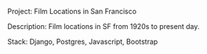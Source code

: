 Project: Film Locations in San Francisco

Description: Film locations in SF from 1920s to present day. 

Stack: Django, Postgres, Javascript, Bootstrap
